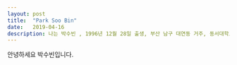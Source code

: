 ```yaml
---
layout: post
title:  "Park Soo Bin"
date:   2019-04-16
description: 나는 박수빈 , 1996년 12월 28일 출생, 부산 남구 대연동 거주, 동서대학교 컴퓨터공학부 졸업, 현재 백수
---
```


<p class="intro"><span class="dropcap">안</span>녕하세요 박수빈입니다.</p>

